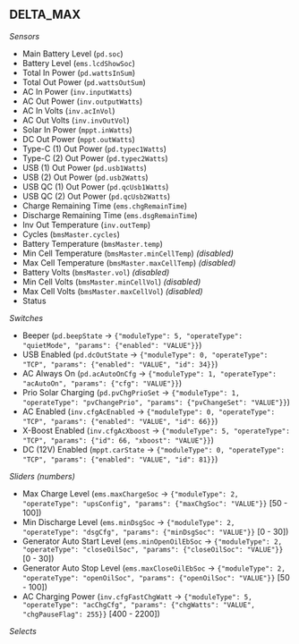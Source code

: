 ## DELTA_MAX

*Sensors*
- Main Battery Level (`pd.soc`)
- Battery Level (`ems.lcdShowSoc`)
- Total In Power (`pd.wattsInSum`)
- Total Out Power (`pd.wattsOutSum`)
- AC In Power (`inv.inputWatts`)
- AC Out Power (`inv.outputWatts`)
- AC In Volts (`inv.acInVol`)
- AC Out Volts (`inv.invOutVol`)
- Solar In Power (`mppt.inWatts`)
- DC Out Power (`mppt.outWatts`)
- Type-C (1) Out Power (`pd.typec1Watts`)
- Type-C (2) Out Power (`pd.typec2Watts`)
- USB (1) Out Power (`pd.usb1Watts`)
- USB (2) Out Power (`pd.usb2Watts`)
- USB QC (1) Out Power (`pd.qcUsb1Watts`)
- USB QC (2) Out Power (`pd.qcUsb2Watts`)
- Charge Remaining Time (`ems.chgRemainTime`)
- Discharge Remaining Time (`ems.dsgRemainTime`)
- Inv Out Temperature (`inv.outTemp`)
- Cycles (`bmsMaster.cycles`)
- Battery Temperature (`bmsMaster.temp`)
- Min Cell Temperature (`bmsMaster.minCellTemp`)   _(disabled)_
- Max Cell Temperature (`bmsMaster.maxCellTemp`)   _(disabled)_
- Battery Volts (`bmsMaster.vol`)   _(disabled)_
- Min Cell Volts (`bmsMaster.minCellVol`)   _(disabled)_
- Max Cell Volts (`bmsMaster.maxCellVol`)   _(disabled)_
- Status

*Switches*
- Beeper (`pd.beepState` -> `{"moduleType": 5, "operateType": "quietMode", "params": {"enabled": "VALUE"}}`)
- USB Enabled (`pd.dcOutState` -> `{"moduleType": 0, "operateType": "TCP", "params": {"enabled": "VALUE", "id": 34}}`)
- AC Always On (`pd.acAutoOnCfg` -> `{"moduleType": 1, "operateType": "acAutoOn", "params": {"cfg": "VALUE"}}`)
- Prio Solar Charging (`pd.pvChgPrioSet` -> `{"moduleType": 1, "operateType": "pvChangePrio", "params": {"pvChangeSet": "VALUE"}}`)
- AC Enabled (`inv.cfgAcEnabled` -> `{"moduleType": 0, "operateType": "TCP", "params": {"enabled": "VALUE", "id": 66}}`)
- X-Boost Enabled (`inv.cfgAcXboost` -> `{"moduleType": 5, "operateType": "TCP", "params": {"id": 66, "xboost": "VALUE"}}`)
- DC (12V) Enabled (`mppt.carState` -> `{"moduleType": 0, "operateType": "TCP", "params": {"enabled": "VALUE", "id": 81}}`)

*Sliders (numbers)*
- Max Charge Level (`ems.maxChargeSoc` -> `{"moduleType": 2, "operateType": "upsConfig", "params": {"maxChgSoc": "VALUE"}}` [50 - 100])
- Min Discharge Level (`ems.minDsgSoc` -> `{"moduleType": 2, "operateType": "dsgCfg", "params": {"minDsgSoc": "VALUE"}}` [0 - 30])
- Generator Auto Start Level (`ems.minOpenOilEbSoc` -> `{"moduleType": 2, "operateType": "closeOilSoc", "params": {"closeOilSoc": "VALUE"}}` [0 - 30])
- Generator Auto Stop Level (`ems.maxCloseOilEbSoc` -> `{"moduleType": 2, "operateType": "openOilSoc", "params": {"openOilSoc": "VALUE"}}` [50 - 100])
- AC Charging Power (`inv.cfgFastChgWatt` -> `{"moduleType": 5, "operateType": "acChgCfg", "params": {"chgWatts": "VALUE", "chgPauseFlag": 255}}` [400 - 2200])

*Selects*


